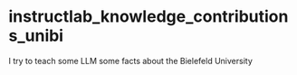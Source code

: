 # instructlab_knowledge_contributions_unibi
I try to teach some LLM some facts about the Bielefeld University
